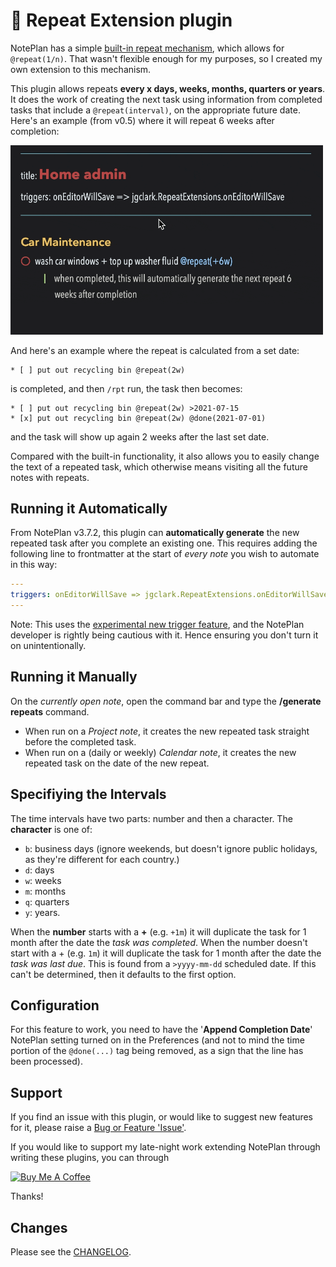 # 🔁 Repeat Extension plugin

NotePlan has a simple [built-in repeat mechanism](https://noteplan.co/faq/Notes%20&%20Todos/How%20to%20create%20a%20recurring%20or%20repeating%20todo/), which allows for `@repeat(1/n)`.  That wasn't flexible enough for my purposes, so I created my own extension to this mechanism.

This plugin allows repeats **every x days, weeks, months, quarters or years**. It does the work of creating the next task using information from completed tasks that include a `@repeat(interval)`, on the appropriate future date.  Here's an example (from v0.5) where it will repeat 6 weeks after completion:

<img src="repeat-auto-mode.gif" width="500px">

And here's an example where the repeat is calculated from a set date:
```
* [ ] put out recycling bin @repeat(2w)
```
is completed, and then `/rpt` run, the task then becomes:
```
* [ ] put out recycling bin @repeat(2w) >2021-07-15
* [x] put out recycling bin @repeat(2w) @done(2021-07-01)
```
and the task will show up again 2 weeks after the last set date.

Compared with the built-in functionality, it also allows you to easily change the text of a repeated task, which otherwise means visiting all the future notes with repeats.

## Running it Automatically
From NotePlan v3.7.2, this plugin can **automatically generate** the new repeated task after you complete an existing one. This requires adding the following line to frontmatter at the start of _every note_ you wish to automate in this way:
``` yaml
---
triggers: onEditorWillSave => jgclark.RepeatExtensions.onEditorWillSave
---
```

Note: This uses the [experimental new trigger feature](https://help.noteplan.co/article/173-plugin-note-triggers), and the NotePlan developer is rightly being cautious with it. Hence ensuring you don't turn it on unintentionally.

## Running it Manually
On the _currently open note_, open the command bar and type the **/generate repeats** command.  
- When run on a _Project note_, it creates the new repeated task straight before the completed task.
- When run on a (daily or weekly) _Calendar note_, it creates the new repeated task on the date of the new repeat.

## Specifiying the Intervals
The time intervals have two parts: number and then a character. The **character** is one of:
- `b`: business days (ignore weekends, but doesn't ignore public holidays, as they're different for each country.)
- `d`: days
- `w`: weeks
- `m`: months
- `q`: quarters
- `y`: years.

When the **number** starts with a **+** (e.g. `+1m`) it will duplicate the task for 1 month after the date the _task was completed_.
When the number doesn't start with a + (e.g. `1m`) it will duplicate the task for 1 month after the date the _task was last due_. This is found from a `>yyyy-mm-dd` scheduled date. If this can't be determined, then it defaults to the first option.

## Configuration
For this feature to work, you need to have the '**Append Completion Date**' NotePlan setting turned on in the Preferences (and not to mind the time portion of the `@done(...)` tag being removed, as a sign that the line has been processed).

## Support
If you find an issue with this plugin, or would like to suggest new features for it, please raise a [Bug or Feature 'Issue'](https://github.com/NotePlan/plugins/issues).

If you would like to support my late-night work extending NotePlan through writing these plugins, you can through

[<img width="200px" alt="Buy Me A Coffee" src="https://www.buymeacoffee.com/assets/img/guidelines/download-assets-sm-2.svg">](https://www.buymeacoffee.com/revjgc)

Thanks!

## Changes
Please see the [CHANGELOG](CHANGELOG.md).

